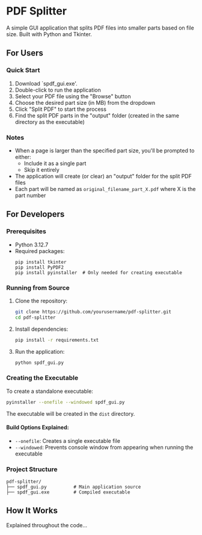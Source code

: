 # PDF Splitter

A simple GUI application that splits PDF files into smaller parts based on file size. Built with Python and Tkinter.

## For Users

### Quick Start

1. Download `spdf_gui.exe'.
2. Double-click to run the application
3. Select your PDF file using the "Browse" button
4. Choose the desired part size (in MB) from the dropdown
5. Click "Split PDF" to start the process
6. Find the split PDF parts in the "output" folder (created in the same directory as the executable)

### Notes

- When a page is larger than the specified part size, you'll be prompted to either:
  - Include it as a single part
  - Skip it entirely
- The application will create (or clear) an "output" folder for the split PDF files
- Each part will be named as `original_filename_part_X.pdf` where X is the part number

## For Developers

### Prerequisites

- Python 3.12.7
- Required packages:
  ```
  pip install tkinter
  pip install PyPDF2
  pip install pyinstaller  # Only needed for creating executable
  ```

### Running from Source

1. Clone the repository:
   ```bash
   git clone https://github.com/yourusername/pdf-splitter.git
   cd pdf-splitter
   ```

2. Install dependencies:
   ```bash
   pip install -r requirements.txt
   ```

3. Run the application:
   ```bash
   python spdf_gui.py
   ```

### Creating the Executable

To create a standalone executable:

```bash
pyinstaller --onefile --windowed spdf_gui.py
```

The executable will be created in the `dist` directory.

#### Build Options Explained:
- `--onefile`: Creates a single executable file
- `--windowed`: Prevents console window from appearing when running the executable

### Project Structure

```
pdf-splitter/
├── spdf_gui.py          # Main application source
├── spdf_gui.exe         # Compiled executable
```

## How It Works

Explained throughout the code...